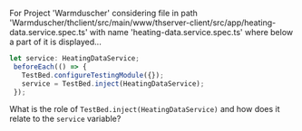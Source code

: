 For Project 'Warmduscher' considering file in path 'Warmduscher/thclient/src/main/www/thserver-client/src/app/heating-data.service.spec.ts' with name 'heating-data.service.spec.ts' where below a part of it is displayed...

```typescript
let service: HeatingDataService;
 beforeEach(() => {
   TestBed.configureTestingModule({});
   service = TestBed.inject(HeatingDataService);
 });
```
What is the role of `TestBed.inject(HeatingDataService)` and how does it relate to the `service` variable?
